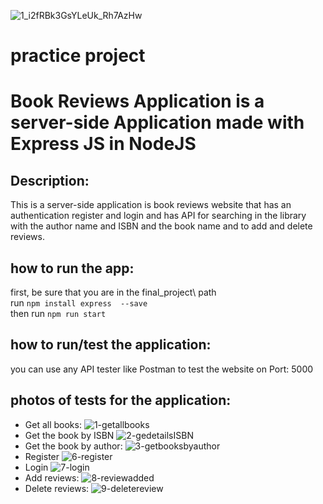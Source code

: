 
![1_i2fRBk3GsYLeUk_Rh7AzHw](https://github.com/alqosama35/expressBookReviews/assets/145348837/0e0c4a27-ae8a-4420-bf1d-09bfe63c9e0f)
# practice project
# Book Reviews Application is a server-side Application made with Express JS in NodeJS
## Description: <br/>
This is a server-side application is book reviews website that has an authentication register and login and has API for searching in the library with the author name and ISBN and the book name and to add and delete reviews.
## how to run the app:
first, be sure that you are in the final_project\ path <br/>
run `` npm install express  --save `` <br/>
then run `` npm run start `` <br/>
## how to run/test the application:
you can use any API tester like Postman to test the website on Port: 5000
## photos of tests for the application:
- Get all books:
![1-getallbooks](https://github.com/alqosama35/expressBookReviews/assets/145348837/bcf3c1e1-405d-4dc6-9fd5-6b83b62c5dcd)
- Get the book by ISBN
![2-gedetailsISBN](https://github.com/alqosama35/expressBookReviews/assets/145348837/c6f6eb14-475e-4404-8f9a-42ca389f1de6)
- Get the book by author:
![3-getbooksbyauthor](https://github.com/alqosama35/expressBookReviews/assets/145348837/28e7a790-9d0a-42fa-95e5-58ed4614f2a8)
- Register
  ![6-register](https://github.com/alqosama35/expressBookReviews/assets/145348837/1f7418e6-a2cc-4fe2-86b0-bf5808894b87)
- Login
![7-login](https://github.com/alqosama35/expressBookReviews/assets/145348837/1560c4a1-58e2-436e-9a2c-10902bfdf945)
- Add reviews:
 ![8-reviewadded](https://github.com/alqosama35/expressBookReviews/assets/145348837/420769c5-f2c7-4381-a4fa-76fbd2da57b9)
- Delete reviews:
![9-deletereview](https://github.com/alqosama35/expressBookReviews/assets/145348837/aa42e2f6-ca5d-4bfd-8797-85b83139bcc2)





